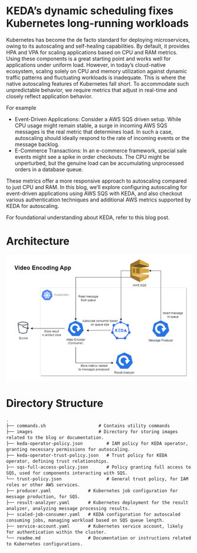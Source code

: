 # KEDA’s dynamic scheduling fixes Kubernetes long-running workloads

Kubernetes has become the de facto standard for deploying microservices, owing to its autoscaling and self-healing capabilities. By default, it provides HPA and VPA for scaling applications based on CPU and RAM metrics.
Using these components is a great starting point and works well for applications under uniform load. However, in today’s cloud-native ecosystem, scaling solely on CPU and memory utilization against dynamic traffic patterns and fluctuating workloads is inadequate. This is where the native autoscaling features of Kubernetes fall short.
To accommodate such unpredictable behavior, we require metrics that adjust in real-time and closely reflect application behavior. 

For example
- Event-Driven Applications: Consider a AWS SQS driven setup. While CPU usage might remain stable, a surge in incoming AWS SQS messages is the real metric that determines load. In such a case, autoscaling should ideally respond to the rate of incoming events or the message backlog.
- E-Commerce Transactions: In an e-commerce framework, special sale events might see a spike in order checkouts. The CPU might be unperturbed, but the genuine load can be accumulating unprocessed orders in a database queue.

These metrics offer a more responsive approach to autoscaling compared to just CPU and RAM. In this blog, we’ll explore configuring autoscaling for event-driven applications using AWS SQS with KEDA, and also checkout various authentication techniques and additional AWS metrics supported by KEDA for autoscaling.

For foundational understanding about KEDA, refer to this blog post.


# Architecture
![KEDA Architecture](./images/video-processing-with-keda-modified.png)

# Directory Structure

```
.
├── commands.sh                    # Contains utility commands
├── images                         # Directory for storing images related to the blog or documentation.
├── keda-operator-policy.json         # IAM policy for KEDA operator, granting necessary permissions for autoscaling.
├── keda-operator-trust-policy.json   # Trust policy for KEDA operator, defining trust relationships.
├── sqs-full-access-policy.json       # Policy granting full access to SQS, used for components interacting with SQS.
└── trust-policy.json                 # General trust policy, for IAM roles or other AWS services.
├── producer.yaml              # Kubernetes job configuration for message production, for SQS.
├── result-analzyer.yaml       # Kubernetes deployment for the result analyzer, analyzing message processing results.
├── scaled-job-consumer.yaml   # KEDA configuration for autoscaled consuming jobs, managing workload based on SQS queue length.
├── service-account.yaml       # Kubernetes service account, likely for authentication within the cluster.
└── readme.md                  # Documentation or instructions related to Kubernetes configurations.
```